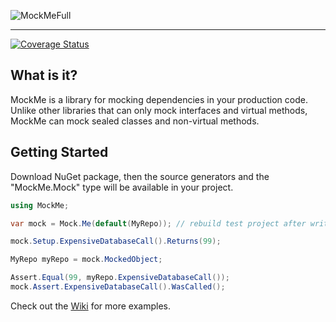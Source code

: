 ![MockMeFull](https://github.com/user-attachments/assets/43d8b58f-98b0-4469-95c3-7e5ca0683ffc)

___

[![Coverage Status](https://coveralls.io/repos/github/connorivy/MockMe/badge.svg?branch=main)](https://coveralls.io/github/connorivy/MockMe?branch=main)

## What is it?

MockMe is a library for mocking dependencies in your production code. Unlike other libraries that can only mock interfaces and virtual methods, MockMe can mock sealed classes and non-virtual methods.

## Getting Started

Download NuGet package, then the source generators and the "MockMe.Mock" type will be available in your project.

```csharp
using MockMe;

var mock = Mock.Me(default(MyRepo)); // rebuild test project after writing this to help IDE fill in IntelliSense

mock.Setup.ExpensiveDatabaseCall().Returns(99);

MyRepo myRepo = mock.MockedObject;

Assert.Equal(99, myRepo.ExpensiveDatabaseCall());
mock.Assert.ExpensiveDatabaseCall().WasCalled();

```

Check out the [Wiki](https://github.com/connorivy/MockMe/wiki/QuickStart) for more examples.
